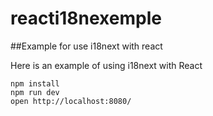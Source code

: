 # reacti18nexemple

##Example for use i18next with react

Here is an example of using i18next with React

```
npm install
npm run dev
open http://localhost:8080/
```
